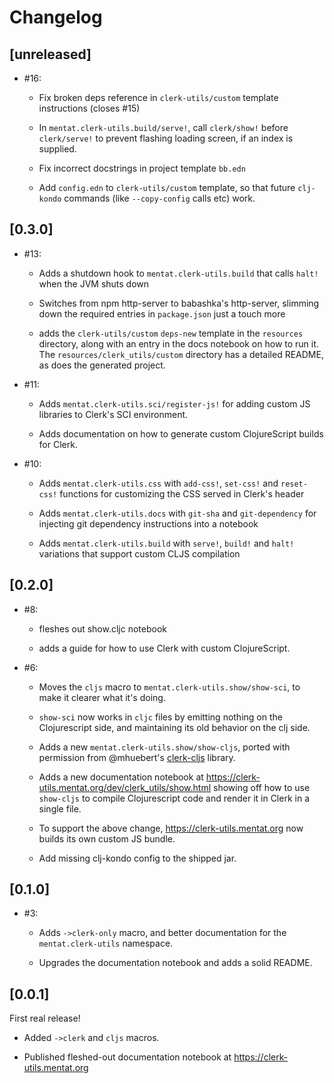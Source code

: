 # Changelog

## [unreleased]

- #16:

  - Fix broken deps reference in `clerk-utils/custom` template instructions
    (closes #15)

  - In `mentat.clerk-utils.build/serve!`, call `clerk/show!` before
    `clerk/serve!` to prevent flashing loading screen, if an index is supplied.

  - Fix incorrect docstrings in project template `bb.edn`

  - Add `config.edn` to `clerk-utils/custom` template, so that future
    `clj-kondo` commands (like `--copy-config` calls etc) work.

## [0.3.0]

- #13:

  - Adds a shutdown hook to `mentat.clerk-utils.build` that calls `halt!` when
    the JVM shuts down

  - Switches from npm http-server to babashka's http-server, slimming down the
    required entries in `package.json` just a touch more

  - adds the `clerk-utils/custom` `deps-new` template in the `resources`
    directory, along with an entry in the docs notebook on how to run it. The
    `resources/clerk_utils/custom` directory has a detailed README, as does the
    generated project.

- #11:

  - Adds `mentat.clerk-utils.sci/register-js!` for adding custom JS libraries to
    Clerk's SCI environment.

  - Adds documentation on how to generate custom ClojureScript builds for Clerk.

- #10:

  - Adds `mentat.clerk-utils.css` with `add-css!`, `set-css!` and `reset-css!`
    functions for customizing the CSS served in Clerk's header

  - Adds `mentat.clerk-utils.docs` with `git-sha` and `git-dependency` for
    injecting git dependency instructions into a notebook

  - Adds `mentat.clerk-utils.build` with `serve!`, `build!` and `halt!`
    variations that support custom CLJS compilation

## [0.2.0]

- #8:

  - fleshes out show.cljc notebook

  - adds a guide for how to use Clerk with custom ClojureScript.

- #6:

  - Moves the `cljs` macro to `mentat.clerk-utils.show/show-sci`, to make it
    clearer what it's doing.

  - `show-sci` now works in `cljc` files by emitting nothing on the
    Clojurescript side, and maintaining its old behavior on the clj side.

  - Adds a new `mentat.clerk-utils.show/show-cljs`, ported with permission from
    @mhuebert's
    [clerk-cljs](https://github.com/mhuebert/clerk-cljs/blob/main/src/mhuebert/clerk_cljs.cljc)
    library.

  - Adds a new documentation notebook at
    https://clerk-utils.mentat.org/dev/clerk_utils/show.html showing off how to
    use `show-cljs` to compile Clojurescript code and render it in Clerk in a
    single file.

  - To support the above change, https://clerk-utils.mentat.org now builds its
    own custom JS bundle.

  - Add missing clj-kondo config to the shipped jar.

## [0.1.0]

- #3:

  - Adds `->clerk-only` macro, and better documentation for the
    `mentat.clerk-utils` namespace.

  - Upgrades the documentation notebook and adds a solid README.

## [0.0.1]

First real release!

- Added `->clerk` and `cljs` macros.

- Published fleshed-out documentation notebook at https://clerk-utils.mentat.org
